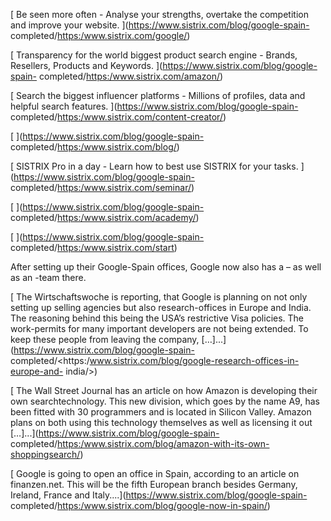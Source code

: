 [ Be seen more often - Analyse your strengths, overtake the competition and
improve your website. ](https://www.sistrix.com/blog/google-spain-
completed/<https:/www.sistrix.com/google/>)

[ Transparency for the world biggest product search engine - Brands, Resellers,
Products and Keywords. ](https://www.sistrix.com/blog/google-spain-
completed/<https:/www.sistrix.com/amazon/>)

[ Search the biggest influencer platforms - Millions of profiles, data and
helpful search features. ](https://www.sistrix.com/blog/google-spain-
completed/<https:/www.sistrix.com/content-creator/>)

[ ](https://www.sistrix.com/blog/google-spain-
completed/<https:/www.sistrix.com/blog/>)

[ SISTRIX Pro in a day - Learn how to best use SISTRIX for your tasks.
](https://www.sistrix.com/blog/google-spain-
completed/<https:/www.sistrix.com/seminar/>)

[ ](https://www.sistrix.com/blog/google-spain-
completed/<https:/www.sistrix.com/academy/>)

[ ](https://www.sistrix.com/blog/google-spain-
completed/<https:/www.sistrix.com/start>)

After setting up their Google-Spain offices, Google now also has a – as well as
an -team there.

[ The Wirtschaftswoche is reporting, that Google is planning on not only setting
up selling agencies but also research-offices in Europe and India. The reasoning
behind this being the USA’s restrictive Visa policies. The work-permits for many
important developers are not being extended. To keep these people from leaving
the company, […]...](https://www.sistrix.com/blog/google-spain-
completed/<https:/www.sistrix.com/blog/google-research-offices-in-europe-and-
india/>)

[ The Wall Street Journal has an article on how Amazon is developing their own
searchtechnology. This new division, which goes by the name A9, has been fitted
with 30 programmers and is located in Silicon Valley. Amazon plans on both using
this technology themselves as well as licensing it out
[…]...](https://www.sistrix.com/blog/google-spain-
completed/<https:/www.sistrix.com/blog/amazon-with-its-own-shoppingsearch/>)

[ Google is going to open an office in Spain, according to an article on
finanzen.net. This will be the fifth European branch besides Germany, Ireland,
France and Italy....](https://www.sistrix.com/blog/google-spain-
completed/<https:/www.sistrix.com/blog/google-now-in-spain/>)

